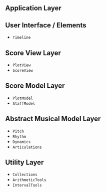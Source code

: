 
## Application Layer

## User Interface / Elements
- `Timeline`

## Score View Layer
- `PlotView`
- `ScoreView`

## Score Model Layer
- `PlotModel`
- `StaffModel`

## Abstract Musical Model Layer
- `Pitch`
- `Rhythm`
- `Dynamics`
- `Articulations`

## Utility Layer
  - `Collections`
  - `ArithmeticTools`
  - `IntervalTools`
